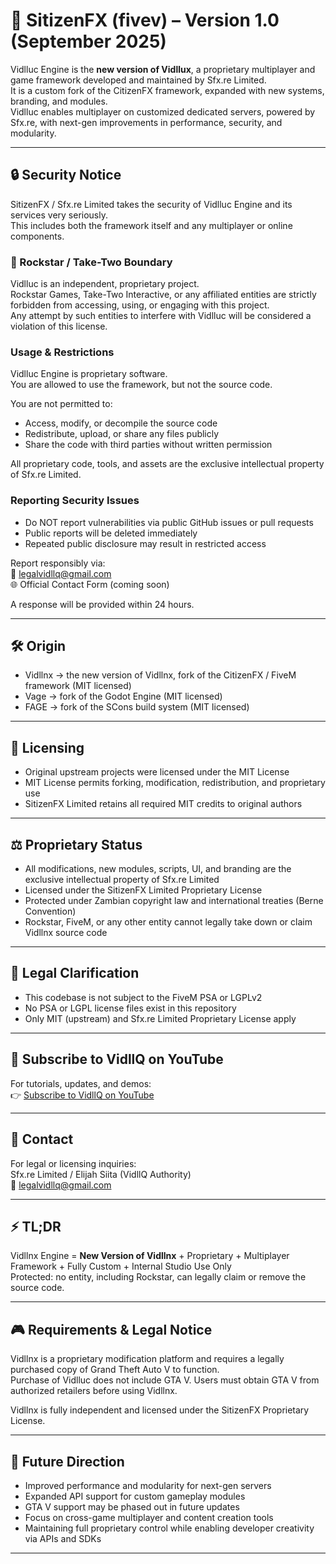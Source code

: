 # 🚀 SitizenFX (fivev) – Version 1.0 (September 2025)

Vidlluc Engine is the **new version of Vidllux**, a proprietary multiplayer and game framework developed and maintained by Sfx.re Limited.  
It is a custom fork of the CitizenFX framework, expanded with new systems, branding, and modules.  
Vidlluc enables multiplayer on customized dedicated servers, powered by Sfx.re, with next-gen improvements in performance, security, and modularity.

---

## 🔒 Security Notice

SitizenFX / Sfx.re Limited takes the security of Vidlluc Engine and its services very seriously.  
This includes both the framework itself and any multiplayer or online components.

### 🚫 Rockstar / Take-Two Boundary
Vidlluc is an independent, proprietary project.  
Rockstar Games, Take-Two Interactive, or any affiliated entities are strictly forbidden from accessing, using, or engaging with this project.  
Any attempt by such entities to interfere with Vidlluc will be considered a violation of this license.

### Usage & Restrictions
Vidlluc Engine is proprietary software.  
You are allowed to use the framework, but not the source code.

You are not permitted to:  
- Access, modify, or decompile the source code  
- Redistribute, upload, or share any files publicly  
- Share the code with third parties without written permission  

All proprietary code, tools, and assets are the exclusive intellectual property of Sfx.re Limited.

### Reporting Security Issues
- Do NOT report vulnerabilities via public GitHub issues or pull requests  
- Public reports will be deleted immediately  
- Repeated public disclosure may result in restricted access  

Report responsibly via:  
📧 legalvidllq@gmail.com  
🌐 Official Contact Form (coming soon)  

A response will be provided within 24 hours.

---

## 🛠 Origin

- Vidllnx → the new version of Vidllnx, fork of the CitizenFX / FiveM framework (MIT licensed)  
- Vage → fork of the Godot Engine (MIT licensed)  
- FAGE → fork of the SCons build system (MIT licensed)  

---

## 📜 Licensing

- Original upstream projects were licensed under the MIT License  
- MIT License permits forking, modification, redistribution, and proprietary use  
- SitizenFX Limited retains all required MIT credits to original authors  

---

## ⚖️ Proprietary Status

- All modifications, new modules, scripts, UI, and branding are the exclusive intellectual property of Sfx.re Limited  
- Licensed under the SitizenFX Limited Proprietary License  
- Protected under Zambian copyright law and international treaties (Berne Convention)  
- Rockstar, FiveM, or any other entity cannot legally take down or claim Vidllnx source code  

---

## 📌 Legal Clarification

- This codebase is not subject to the FiveM PSA or LGPLv2  
- No PSA or LGPL license files exist in this repository  
- Only MIT (upstream) and Sfx.re Limited Proprietary License apply  

---

## 🎥 Subscribe to VidllQ on YouTube

For tutorials, updates, and demos:  
👉 [Subscribe to VidllQ on YouTube](https://www.youtube.com/@Mrsiita)

---

## 📧 Contact

For legal or licensing inquiries:  
Sfx.re Limited / Elijah Siita (VidllQ Authority)  
📧 legalvidllq@gmail.com  

---

## ⚡ TL;DR

Vidllnx Engine = **New Version of Vidllnx** + Proprietary + Multiplayer Framework + Fully Custom + Internal Studio Use Only  
Protected: no entity, including Rockstar, can legally claim or remove the source code.

---

## 🎮 Requirements & Legal Notice

Vidllnx is a proprietary modification platform and requires a legally purchased copy of Grand Theft Auto V to function.  
Purchase of Vidlluc does not include GTA V. Users must obtain GTA V from authorized retailers before using Vidllnx.  

Vidllnx is fully independent and licensed under the SitizenFX Proprietary License.

---

## 🔮 Future Direction

- Improved performance and modularity for next-gen servers  
- Expanded API support for custom gameplay modules  
- GTA V support may be phased out in future updates  
- Focus on cross-game multiplayer and content creation tools  
- Maintaining full proprietary control while enabling developer creativity via APIs and SDKs
----

